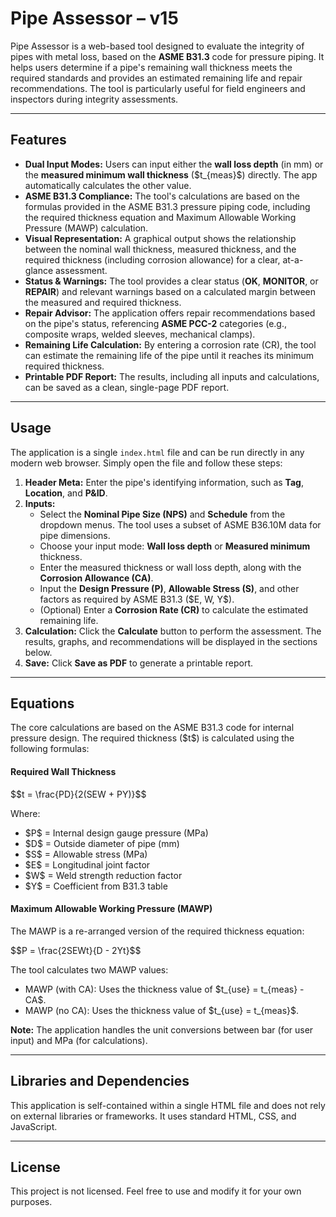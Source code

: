 <h1>Pipe Assessor – v15</h1>

<p>
    Pipe Assessor is a web-based tool designed to evaluate the integrity of pipes with metal loss, based on the <strong>ASME B31.3</strong> code for pressure piping. It helps users determine if a pipe's remaining wall thickness meets the required standards and provides an estimated remaining life and repair recommendations. The tool is particularly useful for field engineers and inspectors during integrity assessments.
</p>

<hr>

<h2>Features</h2>
<ul>
    <li><strong>Dual Input Modes:</strong> Users can input either the <strong>wall loss depth</strong> (in mm) or the <strong>measured minimum wall thickness</strong> ($t_{meas}$) directly. The app automatically calculates the other value.</li>
    <li><strong>ASME B31.3 Compliance:</strong> The tool's calculations are based on the formulas provided in the ASME B31.3 pressure piping code, including the required thickness equation and Maximum Allowable Working Pressure (MAWP) calculation.</li>
    <li><strong>Visual Representation:</strong> A graphical output shows the relationship between the nominal wall thickness, measured thickness, and the required thickness (including corrosion allowance) for a clear, at-a-glance assessment.</li>
    <li><strong>Status &amp; Warnings:</strong> The tool provides a clear status (<strong>OK</strong>, <strong>MONITOR</strong>, or <strong>REPAIR</strong>) and relevant warnings based on a calculated margin between the measured and required thickness.</li>
    <li><strong>Repair Advisor:</strong> The application offers repair recommendations based on the pipe's status, referencing <strong>ASME PCC-2</strong> categories (e.g., composite wraps, welded sleeves, mechanical clamps).</li>
    <li><strong>Remaining Life Calculation:</strong> By entering a corrosion rate (CR), the tool can estimate the remaining life of the pipe until it reaches its minimum required thickness.</li>
    <li><strong>Printable PDF Report:</strong> The results, including all inputs and calculations, can be saved as a clean, single-page PDF report.</li>
</ul>

<hr>

<h2>Usage</h2>
<p>
    The application is a single <code>index.html</code> file and can be run directly in any modern web browser. Simply open the file and follow these steps:
</p>
<ol>
    <li><strong>Header Meta:</strong> Enter the pipe's identifying information, such as <strong>Tag</strong>, <strong>Location</strong>, and <strong>P&amp;ID</strong>.</li>
    <li><strong>Inputs:</strong>
        <ul>
            <li>Select the <strong>Nominal Pipe Size (NPS)</strong> and <strong>Schedule</strong> from the dropdown menus. The tool uses a subset of ASME B36.10M data for pipe dimensions.</li>
            <li>Choose your input mode: <strong>Wall loss depth</strong> or <strong>Measured minimum</strong> thickness.</li>
            <li>Enter the measured thickness or wall loss depth, along with the <strong>Corrosion Allowance (CA)</strong>.</li>
            <li>Input the <strong>Design Pressure (P)</strong>, <strong>Allowable Stress (S)</strong>, and other factors as required by ASME B31.3 ($E, W, Y$).</li>
            <li>(Optional) Enter a <strong>Corrosion Rate (CR)</strong> to calculate the estimated remaining life.</li>
        </ul>
    </li>
    <li><strong>Calculation:</strong> Click the <strong>Calculate</strong> button to perform the assessment. The results, graphs, and recommendations will be displayed in the sections below.</li>
    <li><strong>Save:</strong> Click <strong>Save as PDF</strong> to generate a printable report.</li>
</ol>

<hr>

<h2>Equations</h2>
<p>
    The core calculations are based on the ASME B31.3 code for internal pressure design. The required thickness ($t$) is calculated using the following formulas:
</p>

<h4>Required Wall Thickness</h4>
<p>
    $$t = \frac{PD}{2(SEW + PY)}$$
</p>
<p>
    Where:
</p>
<ul>
    <li>$P$ = Internal design gauge pressure (MPa)</li>
    <li>$D$ = Outside diameter of pipe (mm)</li>
    <li>$S$ = Allowable stress (MPa)</li>
    <li>$E$ = Longitudinal joint factor</li>
    <li>$W$ = Weld strength reduction factor</li>
    <li>$Y$ = Coefficient from B31.3 table</li>
</ul>

<h4>Maximum Allowable Working Pressure (MAWP)</h4>
<p>
    The MAWP is a re-arranged version of the required thickness equation:
</p>
<p>
    $$P = \frac{2SEWt}{D - 2Yt}$$
</p>
<p>
    The tool calculates two MAWP values:
</p>
<ul>
    <li>MAWP (with CA): Uses the thickness value of $t_{use} = t_{meas} - CA$.</li>
    <li>MAWP (no CA): Uses the thickness value of $t_{use} = t_{meas}$.</li>
</ul>
<p>
    <strong>Note:</strong> The application handles the unit conversions between bar (for user input) and MPa (for calculations).
</p>

<hr>

<h2>Libraries and Dependencies</h2>
<p>
    This application is self-contained within a single HTML file and does not rely on external libraries or frameworks. It uses standard HTML, CSS, and JavaScript.
</p>

<hr>

<h2>License</h2>
<p>
    This project is not licensed. Feel free to use and modify it for your own purposes.
</p>

</body>
</html>
